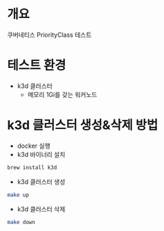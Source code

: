 # 개요
쿠버네티스 PriorityClass 테스트

# 테스트 환경
* k3d 클러스터
  * 메모리 1Gi를 갖는 워커노드

# k3d 클러스터 생성&삭제 방법
* docker 실행
* k3d 바이너리 설치
```bash
brew install k3d
```

* k3d 클러스터 생성
```bash
make up
```

* k3d 클러스터 삭제
```bash
make down
```
